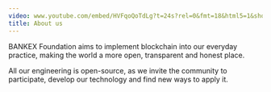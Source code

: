 ```yaml
---
video: www.youtube.com/embed/HVFqoQoTdLg?t=24s?rel=0&fmt=18&html5=1&showinfo=0
title: About us
---
```


BANKEX Foundation aims to implement blockchain into our everyday practice, making the world a more open, transparent and honest place.

All our engineering is open-source, as we invite the community to participate, develop our technology and find new ways to apply it. 
 
